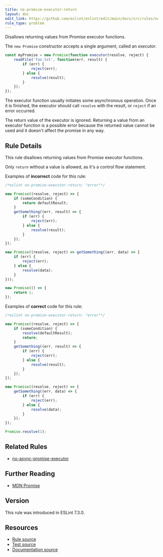 ```yaml
---
title: no-promise-executor-return
layout: doc
edit_link: https://github.com/eslint/eslint/edit/main/docs/src/rules/no-promise-executor-return.md
rule_type: problem
---
```


Disallows returning values from Promise executor functions.

The `new Promise` constructor accepts a single argument, called an *executor*.

```js
const myPromise = new Promise(function executor(resolve, reject) {
    readFile('foo.txt', function(err, result) {
        if (err) {
            reject(err);
        } else {
            resolve(result);
        }
    });
});
```

The executor function usually initiates some asynchronous operation. Once it is finished, the executor should call `resolve` with the result, or `reject` if an error occurred.

The return value of the executor is ignored. Returning a value from an executor function is a possible error because the returned value cannot be used and it doesn't affect the promise in any way.

## Rule Details

This rule disallows returning values from Promise executor functions.

Only `return` without a value is allowed, as it's a control flow statement.

Examples of **incorrect** code for this rule:

```js
/*eslint no-promise-executor-return: "error"*/

new Promise((resolve, reject) => {
    if (someCondition) {
        return defaultResult;
    }
    getSomething((err, result) => {
        if (err) {
            reject(err);
        } else {
            resolve(result);
        }
    });
});

new Promise((resolve, reject) => getSomething((err, data) => {
    if (err) {
        reject(err);
    } else {
        resolve(data);
    }
}));

new Promise(() => {
    return 1;
});
```

Examples of **correct** code for this rule:

```js
/*eslint no-promise-executor-return: "error"*/

new Promise((resolve, reject) => {
    if (someCondition) {
        resolve(defaultResult);
        return;
    }
    getSomething((err, result) => {
        if (err) {
            reject(err);
        } else {
            resolve(result);
        }
    });
});

new Promise((resolve, reject) => {
    getSomething((err, data) => {
        if (err) {
            reject(err);
        } else {
            resolve(data);
        }
    });
});

Promise.resolve(1);
```

## Related Rules

* [no-async-promise-executor](no-async-promise-executor)

## Further Reading

* [MDN Promise](https://developer.mozilla.org/en-US/docs/Web/JavaScript/Reference/Global_Objects/Promise)

## Version

This rule was introduced in ESLint 7.3.0.

## Resources

* [Rule source](https://github.com/eslint/eslint/tree/HEAD/lib/rules/no-promise-executor-return.js)
* [Test source](https://github.com/eslint/eslint/tree/HEAD/tests/lib/rules/no-promise-executor-return.js)
* [Documentation source](https://github.com/eslint/eslint/tree/HEAD/docs/src/rules/no-promise-executor-return.md)
